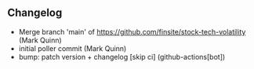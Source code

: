 ## Changelog

- Merge branch 'main' of https://github.com/finsite/stock-tech-volatility (Mark Quinn)
- initial poller commit (Mark Quinn)
- bump: patch version + changelog [skip ci] (github-actions[bot])